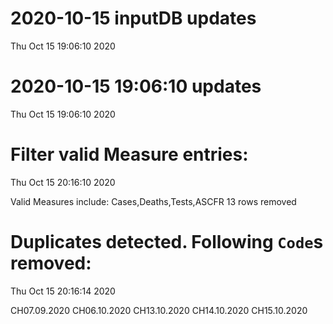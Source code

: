 
# 2020-10-15 inputDB updates 
 Thu Oct 15 19:06:10 2020 


# 2020-10-15 19:06:10 updates 
 Thu Oct 15 19:06:10 2020 


# Filter valid Measure entries: 
 Thu Oct 15 20:16:10 2020 

Valid Measures include: Cases,Deaths,Tests,ASCFR
 13 rows removed
# Duplicates detected. Following `Code`s removed: 
 Thu Oct 15 20:16:14 2020 

CH07.09.2020
CH06.10.2020
CH13.10.2020
CH14.10.2020
CH15.10.2020